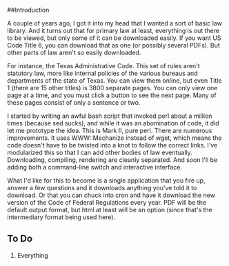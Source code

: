 ##Introduction

A couple of years ago, I got it into my head that I wanted a sort of basic law library. And it turns out that for primary law at least, everything is out there to be viewed, but only some of it can be downloaded easily. If you want US Code Title 6, you can download that as one (or possibly several PDFs). But other parts of law aren't so easily downloaded.

For instance, the Texas Administrative Code. This set of rules aren't statutory law, more like internal policies of the various bureaus and departments of the state of Texas. You can view them online, but even Title 1 (there are 15 other titles) is 3800 separate pages. You can only view one page at a time, and you must click a button to see the next page. Many of these pages consist of only a sentence or two.

I started by writing an awful bash script that invoked perl about a million times (because sed sucks), and while it was an abomination of code, it did let me prototype the idea. This is Mark II, pure perl. There are numerous improvements. It uses WWW::Mechanize instead of wget, which means the code doesn't have to be twisted into a knot to follow the correct links. I've modularized this so that I can add other bodies of law eventually. Downloading, compiling, rendering are cleanly separated. And soon I'll be adding both a command-line switch and interactive interface.

What I'd like for this to become is a single application that you fire up, answer a few questions and it downloads anything you've told it to download. Or that you can chuck into cron and have it download the new version of the Code of Federal Regulations every year. PDF will be the default output format, but html at least will be an option (since that's the intermediary format being used here).

## To Do
1. Everything
